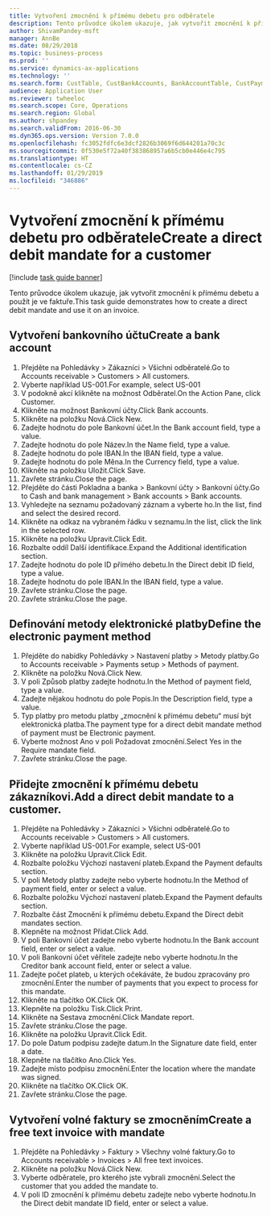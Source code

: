 ```yaml
---
title: Vytvoření zmocnění k přímému debetu pro odběratele
description: Tento průvodce úkolem ukazuje, jak vytvořit zmocnění k přímému debetu a použít je ve faktuře.
author: ShivamPandey-msft
manager: AnnBe
ms.date: 08/29/2018
ms.topic: business-process
ms.prod: ''
ms.service: dynamics-ax-applications
ms.technology: ''
ms.search.form: CustTable, CustBankAccounts, BankAccountTable, CustPaymMode, CustDirectDebitMandate, BankAccountTableLookUp, SrsReportViewerForm,  LogisticsAddressCityLookup, CustFreeInvoice, CustTableLookup
audience: Application User
ms.reviewer: twheeloc
ms.search.scope: Core, Operations
ms.search.region: Global
ms.author: shpandey
ms.search.validFrom: 2016-06-30
ms.dyn365.ops.version: Version 7.0.0
ms.openlocfilehash: fc3052fdfc6e3dcf2826b3069f6d644201a70c3c
ms.sourcegitcommit: 0f530e5f72a40f383868957a6b5cb0e446e4c795
ms.translationtype: HT
ms.contentlocale: cs-CZ
ms.lasthandoff: 01/29/2019
ms.locfileid: "346886"
---
```

# <a name="create-a-direct-debit-mandate-for-a-customer"></a><span data-ttu-id="ce2cc-103">Vytvoření zmocnění k přímému debetu pro odběratele</span><span class="sxs-lookup"><span data-stu-id="ce2cc-103">Create a direct debit mandate for a customer</span></span>

[!include [task guide banner](../../includes/task-guide-banner.md)]

<span data-ttu-id="ce2cc-104">Tento průvodce úkolem ukazuje, jak vytvořit zmocnění k přímému debetu a použít je ve faktuře.</span><span class="sxs-lookup"><span data-stu-id="ce2cc-104">This task guide demonstrates how to create a direct debit mandate and use it on an invoice.</span></span>


## <a name="create-a-bank-account"></a><span data-ttu-id="ce2cc-105">Vytvoření bankovního účtu</span><span class="sxs-lookup"><span data-stu-id="ce2cc-105">Create a bank account</span></span>
1. <span data-ttu-id="ce2cc-106">Přejděte na Pohledávky > Zákazníci > Všichni odběratelé.</span><span class="sxs-lookup"><span data-stu-id="ce2cc-106">Go to Accounts receivable > Customers > All customers.</span></span>
2. <span data-ttu-id="ce2cc-107">Vyberte například US-001.</span><span class="sxs-lookup"><span data-stu-id="ce2cc-107">For example, select US-001</span></span>
3. <span data-ttu-id="ce2cc-108">V podokně akcí klikněte na možnost Odběratel.</span><span class="sxs-lookup"><span data-stu-id="ce2cc-108">On the Action Pane, click Customer.</span></span>
4. <span data-ttu-id="ce2cc-109">Klikněte na možnost Bankovní účty.</span><span class="sxs-lookup"><span data-stu-id="ce2cc-109">Click Bank accounts.</span></span>
5. <span data-ttu-id="ce2cc-110">Klikněte na položku Nová.</span><span class="sxs-lookup"><span data-stu-id="ce2cc-110">Click New.</span></span>
6. <span data-ttu-id="ce2cc-111">Zadejte hodnotu do pole Bankovní účet.</span><span class="sxs-lookup"><span data-stu-id="ce2cc-111">In the Bank account field, type a value.</span></span>
7. <span data-ttu-id="ce2cc-112">Zadejte hodnotu do pole Název.</span><span class="sxs-lookup"><span data-stu-id="ce2cc-112">In the Name field, type a value.</span></span>
8. <span data-ttu-id="ce2cc-113">Zadejte hodnotu do pole IBAN.</span><span class="sxs-lookup"><span data-stu-id="ce2cc-113">In the IBAN field, type a value.</span></span>
9. <span data-ttu-id="ce2cc-114">Zadejte hodnotu do pole Měna.</span><span class="sxs-lookup"><span data-stu-id="ce2cc-114">In the Currency field, type a value.</span></span>
10. <span data-ttu-id="ce2cc-115">Klikněte na položku Uložit.</span><span class="sxs-lookup"><span data-stu-id="ce2cc-115">Click Save.</span></span>
11. <span data-ttu-id="ce2cc-116">Zavřete stránku.</span><span class="sxs-lookup"><span data-stu-id="ce2cc-116">Close the page.</span></span>
12. <span data-ttu-id="ce2cc-117">Přejděte do části Pokladna a banka > Bankovní účty > Bankovní účty.</span><span class="sxs-lookup"><span data-stu-id="ce2cc-117">Go to Cash and bank management > Bank accounts > Bank accounts.</span></span>
13. <span data-ttu-id="ce2cc-118">Vyhledejte na seznamu požadovaný záznam a vyberte ho.</span><span class="sxs-lookup"><span data-stu-id="ce2cc-118">In the list, find and select the desired record.</span></span>
14. <span data-ttu-id="ce2cc-119">Klikněte na odkaz na vybraném řádku v seznamu.</span><span class="sxs-lookup"><span data-stu-id="ce2cc-119">In the list, click the link in the selected row.</span></span>
15. <span data-ttu-id="ce2cc-120">Klikněte na položku Upravit.</span><span class="sxs-lookup"><span data-stu-id="ce2cc-120">Click Edit.</span></span>
16. <span data-ttu-id="ce2cc-121">Rozbalte oddíl Další identifikace.</span><span class="sxs-lookup"><span data-stu-id="ce2cc-121">Expand the Additional identification section.</span></span>
17. <span data-ttu-id="ce2cc-122">Zadejte hodnotu do pole ID přímého debetu.</span><span class="sxs-lookup"><span data-stu-id="ce2cc-122">In the Direct debit ID field, type a value.</span></span>
18. <span data-ttu-id="ce2cc-123">Zadejte hodnotu do pole IBAN.</span><span class="sxs-lookup"><span data-stu-id="ce2cc-123">In the IBAN field, type a value.</span></span>
19. <span data-ttu-id="ce2cc-124">Zavřete stránku.</span><span class="sxs-lookup"><span data-stu-id="ce2cc-124">Close the page.</span></span>
20. <span data-ttu-id="ce2cc-125">Zavřete stránku.</span><span class="sxs-lookup"><span data-stu-id="ce2cc-125">Close the page.</span></span>

## <a name="define-the-electronic-payment-method"></a><span data-ttu-id="ce2cc-126">Definování metody elektronické platby</span><span class="sxs-lookup"><span data-stu-id="ce2cc-126">Define the electronic payment method</span></span>
1. <span data-ttu-id="ce2cc-127">Přejděte do nabídky Pohledávky > Nastavení platby > Metody platby.</span><span class="sxs-lookup"><span data-stu-id="ce2cc-127">Go to Accounts receivable > Payments setup > Methods of payment.</span></span>
2. <span data-ttu-id="ce2cc-128">Klikněte na položku Nová.</span><span class="sxs-lookup"><span data-stu-id="ce2cc-128">Click New.</span></span>
3. <span data-ttu-id="ce2cc-129">V poli Způsob platby zadejte hodnotu.</span><span class="sxs-lookup"><span data-stu-id="ce2cc-129">In the Method of payment field, type a value.</span></span>
4. <span data-ttu-id="ce2cc-130">Zadejte nějakou hodnotu do pole Popis.</span><span class="sxs-lookup"><span data-stu-id="ce2cc-130">In the Description field, type a value.</span></span>
5. <span data-ttu-id="ce2cc-131">Typ platby pro metodu platby „zmocnění k přímému debetu“ musí být elektronická platba.</span><span class="sxs-lookup"><span data-stu-id="ce2cc-131">The payment type for a direct debit mandate method of payment must be Electronic payment.</span></span>
6. <span data-ttu-id="ce2cc-132">Vyberte možnost Ano v poli Požadovat zmocnění.</span><span class="sxs-lookup"><span data-stu-id="ce2cc-132">Select Yes in the Require mandate field.</span></span>
7. <span data-ttu-id="ce2cc-133">Zavřete stránku.</span><span class="sxs-lookup"><span data-stu-id="ce2cc-133">Close the page.</span></span>

## <a name="add-a-direct-debit-mandate-to-a-customer"></a><span data-ttu-id="ce2cc-134">Přidejte zmocnění k přímému debetu zákazníkovi.</span><span class="sxs-lookup"><span data-stu-id="ce2cc-134">Add a direct debit mandate to a customer.</span></span>
1. <span data-ttu-id="ce2cc-135">Přejděte na Pohledávky > Zákazníci > Všichni odběratelé.</span><span class="sxs-lookup"><span data-stu-id="ce2cc-135">Go to Accounts receivable > Customers > All customers.</span></span>
2. <span data-ttu-id="ce2cc-136">Vyberte například US-001.</span><span class="sxs-lookup"><span data-stu-id="ce2cc-136">For example, select US-001</span></span>
3. <span data-ttu-id="ce2cc-137">Klikněte na položku Upravit.</span><span class="sxs-lookup"><span data-stu-id="ce2cc-137">Click Edit.</span></span>
4. <span data-ttu-id="ce2cc-138">Rozbalte položku Výchozí nastavení plateb.</span><span class="sxs-lookup"><span data-stu-id="ce2cc-138">Expand the Payment defaults section.</span></span>
5. <span data-ttu-id="ce2cc-139">V poli Metody platby zadejte nebo vyberte hodnotu.</span><span class="sxs-lookup"><span data-stu-id="ce2cc-139">In the Method of payment field, enter or select a value.</span></span>
6. <span data-ttu-id="ce2cc-140">Rozbalte položku Výchozí nastavení plateb.</span><span class="sxs-lookup"><span data-stu-id="ce2cc-140">Expand the Payment defaults section.</span></span>
7. <span data-ttu-id="ce2cc-141">Rozbalte část Zmocnění k přímému debetu.</span><span class="sxs-lookup"><span data-stu-id="ce2cc-141">Expand the Direct debit mandates section.</span></span>
8. <span data-ttu-id="ce2cc-142">Klepněte na možnost Přidat.</span><span class="sxs-lookup"><span data-stu-id="ce2cc-142">Click Add.</span></span>
9. <span data-ttu-id="ce2cc-143">V poli Bankovní účet zadejte nebo vyberte hodnotu.</span><span class="sxs-lookup"><span data-stu-id="ce2cc-143">In the Bank account field, enter or select a value.</span></span>
10. <span data-ttu-id="ce2cc-144">V poli Bankovní účet věřitele zadejte nebo vyberte hodnotu.</span><span class="sxs-lookup"><span data-stu-id="ce2cc-144">In the Creditor bank account field, enter or select a value.</span></span>
11. <span data-ttu-id="ce2cc-145">Zadejte počet plateb, u kterých očekáváte, že budou zpracovány pro zmocnění.</span><span class="sxs-lookup"><span data-stu-id="ce2cc-145">Enter the number of payments that you expect to process for this mandate.</span></span>
12. <span data-ttu-id="ce2cc-146">Klikněte na tlačítko OK.</span><span class="sxs-lookup"><span data-stu-id="ce2cc-146">Click OK.</span></span>
13. <span data-ttu-id="ce2cc-147">Klepněte na položku Tisk.</span><span class="sxs-lookup"><span data-stu-id="ce2cc-147">Click Print.</span></span>
14. <span data-ttu-id="ce2cc-148">Klikněte na Sestava zmocnění.</span><span class="sxs-lookup"><span data-stu-id="ce2cc-148">Click Mandate report.</span></span>
15. <span data-ttu-id="ce2cc-149">Zavřete stránku.</span><span class="sxs-lookup"><span data-stu-id="ce2cc-149">Close the page.</span></span>
16. <span data-ttu-id="ce2cc-150">Klikněte na položku Upravit.</span><span class="sxs-lookup"><span data-stu-id="ce2cc-150">Click Edit.</span></span>
17. <span data-ttu-id="ce2cc-151">Do pole Datum podpisu zadejte datum.</span><span class="sxs-lookup"><span data-stu-id="ce2cc-151">In the Signature date field, enter a date.</span></span>
18. <span data-ttu-id="ce2cc-152">Klepněte na tlačítko Ano.</span><span class="sxs-lookup"><span data-stu-id="ce2cc-152">Click Yes.</span></span>
19. <span data-ttu-id="ce2cc-153">Zadejte místo podpisu zmocnění.</span><span class="sxs-lookup"><span data-stu-id="ce2cc-153">Enter the location where the mandate was signed.</span></span>
20. <span data-ttu-id="ce2cc-154">Klikněte na tlačítko OK.</span><span class="sxs-lookup"><span data-stu-id="ce2cc-154">Click OK.</span></span>
21. <span data-ttu-id="ce2cc-155">Zavřete stránku.</span><span class="sxs-lookup"><span data-stu-id="ce2cc-155">Close the page.</span></span>

## <a name="create-a-free-text-invoice-with-mandate"></a><span data-ttu-id="ce2cc-156">Vytvoření volné faktury se zmocněním</span><span class="sxs-lookup"><span data-stu-id="ce2cc-156">Create a free text invoice with mandate</span></span>
1. <span data-ttu-id="ce2cc-157">Přejděte na Pohledávky > Faktury > Všechny volné faktury.</span><span class="sxs-lookup"><span data-stu-id="ce2cc-157">Go to Accounts receivable > Invoices > All free text invoices.</span></span>
2. <span data-ttu-id="ce2cc-158">Klikněte na položku Nová.</span><span class="sxs-lookup"><span data-stu-id="ce2cc-158">Click New.</span></span>
3. <span data-ttu-id="ce2cc-159">Vyberte odběratele, pro kterého jste vybrali zmocnění.</span><span class="sxs-lookup"><span data-stu-id="ce2cc-159">Select the customer that you added the mandate to.</span></span>
4. <span data-ttu-id="ce2cc-160">V poli ID zmocnění k přímému debetu zadejte nebo vyberte hodnotu.</span><span class="sxs-lookup"><span data-stu-id="ce2cc-160">In the Direct debit mandate ID field, enter or select a value.</span></span>

